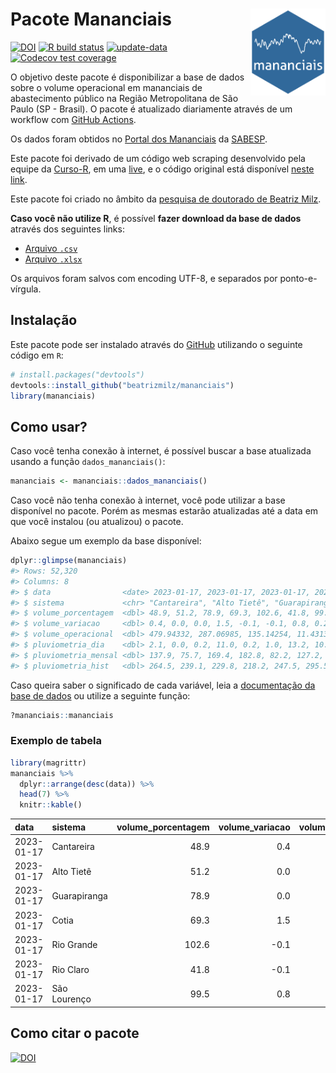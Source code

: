 
<!-- README.md is generated from README.Rmd. Please edit that file -->

# Pacote Mananciais <img src="man/figures/hexlogo.png" align="right" width = "120px"/>

<!-- badges: start -->

[![DOI](https://zenodo.org/badge/DOI/10.5281/zenodo.4733056.svg)](https://doi.org/10.5281/zenodo.4733056)
[![R build
status](https://github.com/beatrizmilz/mananciais/workflows/R-CMD-check/badge.svg)](https://github.com/beatrizmilz/mananciais/actions)
[![update-data](https://github.com/beatrizmilz/mananciais/actions/workflows/2-update_data.yaml/badge.svg)](https://github.com/beatrizmilz/mananciais/actions/workflows/2-update_data.yaml)
[![Codecov test
coverage](https://codecov.io/gh/beatrizmilz/mananciais/branch/master/graph/badge.svg)](https://codecov.io/gh/beatrizmilz/mananciais?branch=master)
<!-- badges: end -->

O objetivo deste pacote é disponibilizar a base de dados sobre o volume
operacional em mananciais de abastecimento público na Região
Metropolitana de São Paulo (SP - Brasil). O pacote é atualizado
diariamente através de um workflow com [GitHub
Actions](https://github.com/beatrizmilz/mananciais/actions).

Os dados foram obtidos no [Portal dos
Mananciais](http://mananciais.sabesp.com.br/Situacao) da
[SABESP](http://site.sabesp.com.br/site/Default.aspx).

Este pacote foi derivado de um código web scraping desenvolvido pela
equipe da [Curso-R](https://www.curso-r.com/), em uma
[live](https://youtu.be/jvZIxrMmOcQ), e o código original está
disponível [neste
link](https://github.com/curso-r/lives/blob/master/drafts/20200730_scraper_sabesp.R).

Este pacote foi criado no âmbito da [pesquisa de doutorado de Beatriz
Milz](https://beatrizmilz.github.io/tese/).

**Caso você não utilize R**, é possível **fazer download da base de
dados** através dos seguintes links:

- [Arquivo
  `.csv`](https://github.com/beatrizmilz/mananciais/raw/master/inst/extdata/mananciais.csv)
- [Arquivo
  `.xlsx`](https://github.com/beatrizmilz/mananciais/blob/master/inst/extdata/mananciais.xlsx?raw=true)

Os arquivos foram salvos com encoding UTF-8, e separados por
ponto-e-vírgula.

## Instalação

Este pacote pode ser instalado através do [GitHub](https://github.com/)
utilizando o seguinte código em `R`:

``` r
# install.packages("devtools")
devtools::install_github("beatrizmilz/mananciais")
library(mananciais)
```

## Como usar?

Caso você tenha conexão à internet, é possível buscar a base atualizada
usando a função `dados_mananciais()`:

``` r
mananciais <- mananciais::dados_mananciais() 
```

Caso você não tenha conexão à internet, você pode utilizar a base
disponível no pacote. Porém as mesmas estarão atualizadas até a data em
que você instalou (ou atualizou) o pacote.

Abaixo segue um exemplo da base disponível:

``` r
dplyr::glimpse(mananciais)
#> Rows: 52,320
#> Columns: 8
#> $ data                <date> 2023-01-17, 2023-01-17, 2023-01-17, 2023-01-17, 2…
#> $ sistema             <chr> "Cantareira", "Alto Tietê", "Guarapiranga", "Cotia…
#> $ volume_porcentagem  <dbl> 48.9, 51.2, 78.9, 69.3, 102.6, 41.8, 99.5, 48.5, 5…
#> $ volume_variacao     <dbl> 0.4, 0.0, 0.0, 1.5, -0.1, -0.1, 0.8, 0.2, 0.3, 1.2…
#> $ volume_operacional  <dbl> 479.94332, 287.06985, 135.14254, 11.43136, 115.066…
#> $ pluviometria_dia    <dbl> 2.1, 0.0, 0.2, 11.0, 0.2, 1.0, 13.2, 10.8, 12.0, 5…
#> $ pluviometria_mensal <dbl> 137.9, 75.7, 169.4, 182.8, 82.2, 127.2, 206.4, 135…
#> $ pluviometria_hist   <dbl> 264.5, 239.1, 229.8, 218.2, 247.5, 295.5, 273.2, 2…
```

Caso queira saber o significado de cada variável, leia a [documentação
da base de
dados](https://beatrizmilz.github.io/mananciais/reference/mananciais.html)
ou utilize a seguinte função:

``` r
?mananciais::mananciais
```

### Exemplo de tabela

``` r
library(magrittr)
mananciais %>% 
  dplyr::arrange(desc(data)) %>% 
  head(7) %>%
  knitr::kable()
```

| data       | sistema      | volume_porcentagem | volume_variacao | volume_operacional | pluviometria_dia | pluviometria_mensal | pluviometria_hist |
|:-----------|:-------------|-------------------:|----------------:|-------------------:|-----------------:|--------------------:|------------------:|
| 2023-01-17 | Cantareira   |               48.9 |             0.4 |          479.94332 |              2.1 |               137.9 |             264.5 |
| 2023-01-17 | Alto Tietê   |               51.2 |             0.0 |          287.06985 |              0.0 |                75.7 |             239.1 |
| 2023-01-17 | Guarapiranga |               78.9 |             0.0 |          135.14254 |              0.2 |               169.4 |             229.8 |
| 2023-01-17 | Cotia        |               69.3 |             1.5 |           11.43136 |             11.0 |               182.8 |             218.2 |
| 2023-01-17 | Rio Grande   |              102.6 |            -0.1 |          115.06678 |              0.2 |                82.2 |             247.5 |
| 2023-01-17 | Rio Claro    |               41.8 |            -0.1 |            5.71934 |              1.0 |               127.2 |             295.5 |
| 2023-01-17 | São Lourenço |               99.5 |             0.8 |           88.36819 |             13.2 |               206.4 |             273.2 |

## Como citar o pacote

[![DOI](https://zenodo.org/badge/DOI/10.5281/zenodo.4733056.svg)](https://doi.org/10.5281/zenodo.4733056)

